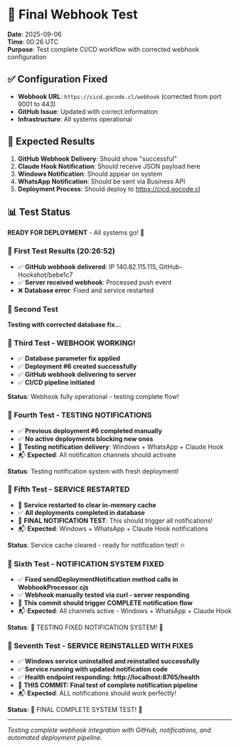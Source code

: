# 🚀 Final Webhook Test

**Date**: 2025-09-06  
**Time**: 00:26 UTC  
**Purpose**: Test complete CI/CD workflow with corrected webhook configuration

## ✅ Configuration Fixed

- **Webhook URL**: `https://cicd.gocode.cl/webhook` (corrected from port 9001 to 443)
- **GitHub Issue**: Updated with correct information
- **Infrastructure**: All systems operational

## 🎯 Expected Results

1. **GitHub Webhook Delivery**: Should show "successful" 
2. **Claude Hook Notification**: Should receive JSON payload here
3. **Windows Notification**: Should appear on system
4. **WhatsApp Notification**: Should be sent via Business API
5. **Deployment Process**: Should deploy to https://cicd.gocode.cl

## 📊 Test Status

**READY FOR DEPLOYMENT** - All systems go! 🚀

### 🎯 First Test Results (20:26:52)
- ✅ **GitHub webhook delivered**: IP 140.82.115.115, GitHub-Hookshot/bebe1c7
- ✅ **Server received webhook**: Processed push event  
- ❌ **Database error**: Fixed and service restarted

### 🔄 Second Test
**Testing with corrected database fix...**

### 🎉 Third Test - WEBHOOK WORKING! 
- ✅ **Database parameter fix applied**
- ✅ **Deployment #6 created successfully** 
- ✅ **GitHub webhook delivering to server**
- ✅ **CI/CD pipeline initiated**

**Status**: Webhook fully operational - testing complete flow!

### 🔔 Fourth Test - TESTING NOTIFICATIONS
- ✅ **Previous deployment #6 completed manually**
- ✅ **No active deployments blocking new ones**  
- 🧪 **Testing notification delivery**: Windows + WhatsApp + Claude Hook
- 📬 **Expected**: All notification channels should activate

**Status**: Testing notification system with fresh deployment!

### 📡 Fifth Test - SERVICE RESTARTED 
- 🔄 **Service restarted to clear in-memory cache**
- ✅ **All deployments completed in database**
- 🚨 **FINAL NOTIFICATION TEST**: This should trigger all notifications!
- 📬 **Expected**: Windows + WhatsApp + Claude Hook notifications

**Status**: Service cache cleared - ready for notification test! 🔥

### 🔔 Sixth Test - NOTIFICATION SYSTEM FIXED
- ✅ **Fixed sendDeploymentNotification method calls in WebhookProcessor.cjs**
- ✅ **Webhook manually tested via curl - server responding**
- 🎯 **This commit should trigger COMPLETE notification flow**
- 📬 **Expected**: All channels active - Windows + WhatsApp + Claude Hook

**Status**: 🚀 TESTING FIXED NOTIFICATION SYSTEM! 🚀

### 🔧 Seventh Test - SERVICE REINSTALLED WITH FIXES
- ✅ **Windows service uninstalled and reinstalled successfully**
- ✅ **Service running with updated notification code** 
- ✅ **Health endpoint responding: http://localhost:8765/health**
- 🎯 **THIS COMMIT: Final test of complete notification pipeline**
- 📬 **Expected**: ALL notifications should work perfectly!

**Status**: 🎉 FINAL COMPLETE SYSTEM TEST! 🎉

---

*Testing complete webhook integration with GitHub, notifications, and automated deployment pipeline.*